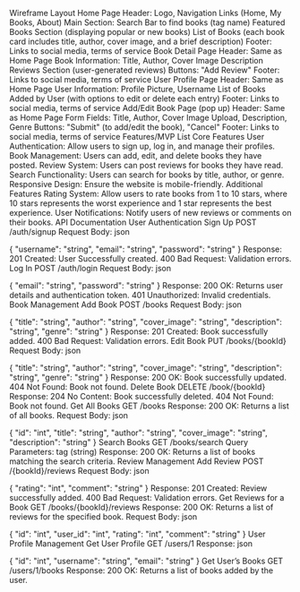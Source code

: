 Wireframe Layout
Home Page
Header: Logo, Navigation Links (Home, My Books, About)
Main Section:
Search Bar to find books (tag name)
Featured Books Section (displaying popular or new books)
List of Books (each book card includes title, author, cover image, and a brief description)
Footer: Links to social media, terms of service
Book Detail Page
Header: Same as Home Page
Book Information:
Title, Author, Cover Image
Description
Reviews Section (user-generated reviews)
Buttons: "Add Review"
Footer: Links to social media, terms of service
User Profile Page
Header: Same as Home Page
User Information:
Profile Picture, Username
List of Books Added by User (with options to edit or delete each entry)
Footer: Links to social media, terms of service
Add/Edit Book Page (pop up)
Header: Same as Home Page
Form Fields:
Title, Author, Cover Image Upload, Description, Genre
Buttons: "Submit" (to add/edit the book), "Cancel"
Footer: Links to social media, terms of service
Features/MVP List
Core Features
User Authentication: Allow users to sign up, log in, and manage their profiles.
Book Management: Users can add, edit, and delete books they have posted.
Review System: Users can post reviews for books they have read.
Search Functionality: Users can search for books by title, author, or genre.
Responsive Design: Ensure the website is mobile-friendly.
Additional Features
Rating System: Allow users to rate books from 1 to 10 stars, where 10 stars represents the worst experience and 1 star represents the best experience.
User Notifications: Notify users of new reviews or comments on their books.
API Documentation
User Authentication
Sign Up
POST /auth/signup
Request Body:
json


{
  "username": "string",
  "email": "string",
  "password": "string"
}
Response:
201 Created: User Successfully created.
400 Bad Request: Validation errors.
Log In
POST /auth/login
Request Body:
json


{
  "email": "string",
  "password": "string"
}
Response:
200 OK: Returns user details and authentication token.
401 Unauthorized: Invalid credentials.
Book Management
Add Book
POST /books
Request Body:
json


{
  "title": "string",
  "author": "string",
  "cover_image": "string",
  "description": "string",
  "genre": "string"
}
Response:
201 Created: Book successfully added.
400 Bad Request: Validation errors.
Edit Book
PUT /books/{bookId}
Request Body:
json


{
  "title": "string",
  "author": "string",
  "cover_image": "string",
  "description": "string",
  "genre": "string"
}
Response:
200 OK: Book successfully updated.
404 Not Found: Book not found.
Delete Book
DELETE /book/{bookId}
Response:
204 No Content: Book successfully deleted.
404 Not Found: Book not found.
Get All Books
GET /books
Response:
200 OK: Returns a list of all books.
Request Body:
json


{
  "id": "int",
  "title": "string",
  "author": "string",
  "cover_image": "string",
  "description": "string"
}
Search Books
GET /books/search
Query Parameters: tag (string)
Response:
200 OK: Returns a list of books matching the search criteria.
Review Management
Add Review
POST /{bookId}/reviews
Request Body:
json


{
  "rating": "int",
  "comment": "string"
}
Response:
201 Created: Review successfully added.
400 Bad Request: Validation errors.
Get Reviews for a Book
GET /books/{bookId}/reviews
Response:
200 OK: Returns a list of reviews for the specified book.
Request Body:
json


{
  "id": "int",
  "user_id": "int",
  "rating": "int",
  "comment": "string"
}
User Profile Management
Get User Profile
GET /users/1
Response:
json


{
  "id": "int",
  "username": "string",
  "email": "string"
}
Get User’s Books
GET /users/1/books
Response:
200 OK: Returns a list of books added by the user.